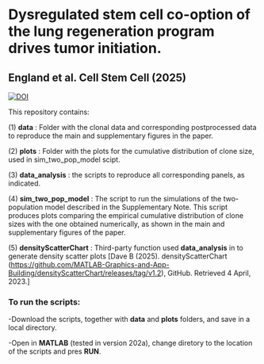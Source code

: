 # Dysregulated stem cell co-option of the lung regeneration program drives tumor initiation. 
## England et al. Cell Stem Cell (2025)

[![DOI](https://zenodo.org/badge/914657790.svg)](https://doi.org/10.5281/zenodo.14625398)

This repository contains:

(1) **data** : Folder with the clonal data and corresponding postprocessed data to reproduce the main and supplementary figures in the paper.

(2) **plots** : Folder with the plots for the cumulative distribution of clone size, used in sim_two_pop_model scipt.

(3) **data_analysis** : the scripts to reproduce all corresponding panels, as indicated. 

(4) **sim_two_pop_model** : The script to run the simulations of the two-population model described in the Supplementary Note. This script produces plots comparing the empirical cumulative distribution of clone sizes with the one obtained numerically, as shown in the main and supplementary figures of the paper.

(5) **densityScatterChart** : Third-party function used **data_analysis** in to generate density scatter plots [Dave B (2025). densityScatterChart (https://github.com/MATLAB-Graphics-and-App-Building/densityScatterChart/releases/tag/v1.2), GitHub. Retrieved 4 April, 2023.] 
 
### To run the scripts:
-Download the scripts, together with **data** and **plots** folders, and save in a local directory.

-Open in **MATLAB** (tested in version 202a), change diretory to the location of the scripts and pres **RUN**.
